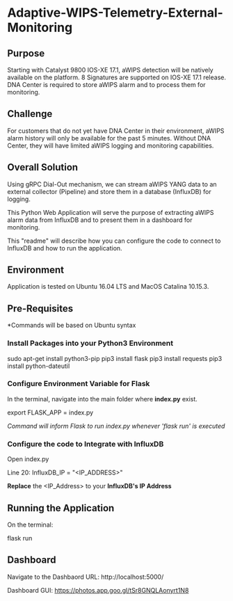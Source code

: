 # Adaptive-WIPS-Telemetry-External-Monitoring

## Purpose
Starting with Catalyst 9800 IOS-XE 17.1, aWIPS detection will be natively available on the platform. 8 Signatures are supported on IOS-XE 17.1 release. DNA Center is required to store aWIPS alarm and to process them for monitoring.

## Challenge
For customers that do not yet have DNA Center in their environment, aWIPS alarm history will only be available for the past 5 minutes. Without DNA Center, they will have limited aWIPS logging and monitoring capabilities.

## Overall Solution
Using gRPC Dial-Out mechanism, we can stream aWIPS YANG data to an external collector (Pipeline) and store them in a database (InfluxDB) for logging.

This Python Web Application will serve the purpose of extracting aWIPS alarm data from InfluxDB and to present them in a dashboard for monitoring.

This "readme" will describe how you can configure the code to connect to InfluxDB and how to run the application.

## Environment

Application is tested on Ubuntu 16.04 LTS and MacOS Catalina 10.15.3.

## Pre-Requisites

*Commands will be based on Ubuntu syntax

### Install Packages into your Python3 Environment

sudo apt-get install python3-pip
pip3 install flask
pip3 install requests
pip3 install python-dateutil


### Configure Environment Variable for Flask

In the terminal, navigate into the main folder where **index.py** exist.

export FLASK_APP = index.py

*Command will inform Flask to run index.py whenever 'flask run' is executed*

### Configure the code to Integrate with InfluxDB

Open index.py

Line 20: InfluxDB_IP = "<IP_ADDRESS>"

**Replace** the <IP_Address> to your **InfluxDB's IP Address**

## Running the Application

On the terminal:

flask run

## Dashboard

Navigate to the Dashbaord URL: http://localhost:5000/

Dashboard GUI: https://photos.app.goo.gl/tSr8GNQLAonyrt1N8




